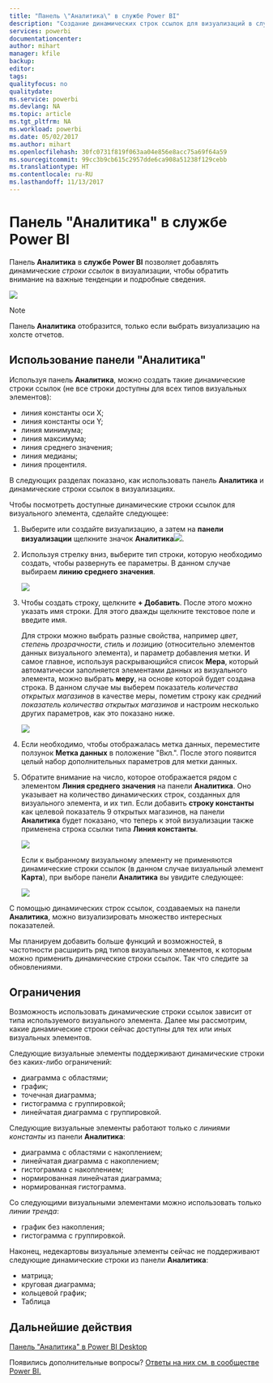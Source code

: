 ```yaml
---
title: "Панель \"Аналитика\" в службе Power BI"
description: "Создание динамических строк ссылок для визуализаций в службе Power BI"
services: powerbi
documentationcenter: 
author: mihart
manager: kfile
backup: 
editor: 
tags: 
qualityfocus: no
qualitydate: 
ms.service: powerbi
ms.devlang: NA
ms.topic: article
ms.tgt_pltfrm: NA
ms.workload: powerbi
ms.date: 05/02/2017
ms.author: mihart
ms.openlocfilehash: 30fc0731f819f063aa04e856e8acc75a69f64a59
ms.sourcegitcommit: 99cc3b9cb615c2957dde6ca908a51238f129cebb
ms.translationtype: HT
ms.contentlocale: ru-RU
ms.lasthandoff: 11/13/2017
---
```

# <a name="analytics-pane-in-power-bi-service"></a>Панель "Аналитика" в службе Power BI
Панель **Аналитика** в **службе Power BI** позволяет добавлять динамические *строки ссылок* в визуализации, чтобы обратить внимание на важные тенденции и подробные сведения.

![](media/service-analytics-pane/power-bi-analytics-pane.png)

> [!NOTE]
> Панель **Аналитика** отобразится, только если выбрать визуализацию на холсте отчетов.
> 
> 

## <a name="using-the-analytics-pane"></a>Использование панели "Аналитика"
Используя панель **Аналитика**, можно создать такие динамические строки ссылок (не все строки доступны для всех типов визуальных элементов):

* линия константы оси X;
* линия константы оси Y;
* линия минимума;
* линия максимума;
* линия среднего значения;
* линия медианы;
* линия процентиля.

В следующих разделах показано, как использовать панель **Аналитика** и динамические строки ссылок в визуализациях.

Чтобы посмотреть доступные динамические строки ссылок для визуального элемента, сделайте следующее:

1. Выберите или создайте визуализацию, а затем на **панели визуализации** щелкните значок **Аналитика**![](media/service-analytics-pane/power-bi-analytics-icon.png).
2. Используя стрелку вниз, выберите тип строки, которую необходимо создать, чтобы развернуть ее параметры. В данном случае выбираем **линию среднего значения**.
   
   ![](media/service-analytics-pane/power-bi-add.png)
3. Чтобы создать строку, щелкните **+ Добавить**. После этого можно указать имя строки. Для этого дважды щелкните текстовое поле и введите имя.
   
   Для строки можно выбрать разные свойства, например *цвет*, *степень прозрачности*, *стиль* и *позицию* (относительно элементов данных визуального элемента), и параметр добавления метки. И самое главное, используя раскрывающийся список **Мера**, который автоматически заполняется элементами данных из визуального элемента, можно выбрать **меру**, на основе которой будет создана строка. В данном случае мы выберем показатель *количества открытых магазинов* в качестве меры, пометим строку как *средний показатель количества открытых магазинов* и настроим несколько других параметров, как это показано ниже.
   
   ![](media/service-analytics-pane/power-bi-average-line.png)
4. Если необходимо, чтобы отображалась метка данных, переместите ползунок **Метка данных** в положение "Вкл.". После этого появится целый набор дополнительных параметров для метки данных.
5. Обратите внимание на число, которое отображается рядом с элементом **Линия среднего значения** на панели **Аналитика**. Оно указывает на количество динамических строк, созданных для визуального элемента, и их тип. Если добавить **строку константы** как целевой показатель 9 открытых магазинов, на панели **Аналитика** будет показано, что теперь к этой визуализации также применена строка ссылки типа **Линия константы**.
   
   ![](media/service-analytics-pane/power-bi-reference-lines.png)
   
   Если к выбранному визуальному элементу не применяются динамические строки ссылок (в данном случае визуальный элемент **Карта**), при выборе панели **Аналитика** вы увидите следующее:
   
   ![](media/service-analytics-pane/power-bi-no-lines.png)

С помощью динамических строк ссылок, создаваемых на панели **Аналитика**, можно визуализировать множество интересных показателей.

Мы планируем добавить больше функций и возможностей, в частотности расширить ряд типов визуальных элементов, к которым можно применить динамические строки ссылок. Так что следите за обновлениями.

## <a name="limitations"></a>Ограничения
Возможность использовать динамические строки ссылок зависит от типа используемого визуального элемента. Далее мы рассмотрим, какие динамические строки сейчас доступны для тех или иных визуальных элементов.

Следующие визуальные элементы поддерживают динамические строки без каких-либо ограничений:

* диаграмма с областями;
* график;
* точечная диаграмма;
* гистограмма с группировкой;
* линейчатая диаграмма с группировкой.

Следующие визуальные элементы работают только с *линиями константы* из панели **Аналитика**:

* диаграмма с областями с накоплением;
* линейчатая диаграмма с накоплением;
* гистограмма с накоплением;
* нормированная линейчатая диаграмма;
* нормированная гистограмма.

Со следующими визуальными элементами можно использовать только *линии тренда*:

* график без накопления;
* гистограмма с группировкой.

Наконец, недекартовы визуальные элементы сейчас не поддерживают следующие динамические строки из панели **Аналитика**:

* матрица;
* круговая диаграмма;
* кольцевой график;
* Таблица

## <a name="next-steps"></a>Дальнейшие действия
[Панель "Аналитика" в Power BI Desktop](desktop-analytics-pane.md)

Появились дополнительные вопросы? [Ответы на них см. в сообществе Power BI.](http://community.powerbi.com/)


